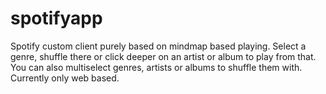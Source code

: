 # spotifyapp
Spotify custom client purely based on mindmap based playing. Select a genre, shuffle there or click deeper on an artist or album to play from that. You can also multiselect genres, artists or albums to shuffle them with. Currently only web based.